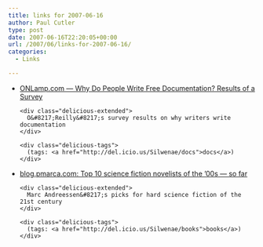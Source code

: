 ```yaml
---
title: links for 2007-06-16
author: Paul Cutler
type: post
date: 2007-06-16T22:20:05+00:00
url: /2007/06/links-for-2007-06-16/
categories:
  - Links

---
```

<ul class="delicious">
  <li>
    <div class="delicious-link">
      <a href="http://www.onlamp.com/pub/a/onlamp/2007/06/14/why-do-people-write-free-documentation-results-of-a-survey.html?page=1">ONLamp.com &#8212; Why Do People Write Free Documentation? Results of a Survey</a>
    </div>
    
    <div class="delicious-extended">
      O&#8217;Reilly&#8217;s survey results on why writers write documentation
    </div>
    
    <div class="delicious-tags">
      (tags: <a href="http://del.icio.us/Silwenae/docs">docs</a>)
    </div>
  </li>
  
  <li>
    <div class="delicious-link">
      <a href="http://blog.pmarca.com/2007/06/top_10_science_.html">blog.pmarca.com: Top 10 science fiction novelists of the &#8217;00s &#8212; so far</a>
    </div>
    
    <div class="delicious-extended">
      Marc Andreessen&#8217;s picks for hard science fiction of the 21st century
    </div>
    
    <div class="delicious-tags">
      (tags: <a href="http://del.icio.us/Silwenae/books">books</a>)
    </div>
  </li>
</ul>
